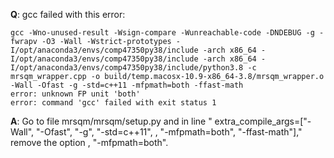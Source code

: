 **Q**: gcc failed with this error: 
```
gcc -Wno-unused-result -Wsign-compare -Wunreachable-code -DNDEBUG -g -fwrapv -O3 -Wall -Wstrict-prototypes -I/opt/anaconda3/envs/comp47350py38/include -arch x86_64 -I/opt/anaconda3/envs/comp47350py38/include -arch x86_64 -I/opt/anaconda3/envs/comp47350py38/include/python3.8 -c mrsqm_wrapper.cpp -o build/temp.macosx-10.9-x86_64-3.8/mrsqm_wrapper.o -Wall -Ofast -g -std=c++11 -mfpmath=both -ffast-math
error: unknown FP unit 'both'
error: command 'gcc' failed with exit status 1
```

**A**: Go to file mrsqm/mrsqm/setup.py and in line " extra_compile_args=["-Wall", "-Ofast", "-g", "-std=c++11", , "-mfpmath=both", "-ffast-math"],"
remove the option , "-mfpmath=both".
